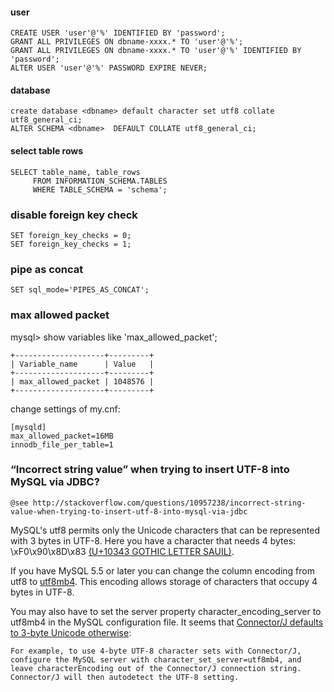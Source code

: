 #### user

	CREATE USER 'user'@'%' IDENTIFIED BY 'password';
	GRANT ALL PRIVILEGES ON dbname-xxxx.* TO 'user'@'%';
	GRANT ALL PRIVILEGES ON dbname-xxxx.* TO 'user'@'%' IDENTIFIED BY 'password';
	ALTER USER 'user'@'%' PASSWORD EXPIRE NEVER;


#### database
    create database <dbname> default character set utf8 collate utf8_general_ci;
    ALTER SCHEMA <dbname>  DEFAULT COLLATE utf8_general_ci;

#### select table rows  
    SELECT table_name, table_rows 
         FROM INFORMATION_SCHEMA.TABLES 
         WHERE TABLE_SCHEMA = 'schema';

 
### disable foreign key check  
    SET foreign_key_checks = 0;
    SET foreign_key_checks = 1;

### pipe as concat
    SET sql_mode='PIPES_AS_CONCAT';

### max allowed packet

mysql> show variables like 'max_allowed_packet';

	+--------------------+---------+
	| Variable_name      | Value   |
	+--------------------+---------+
	| max_allowed_packet | 1048576 |
	+--------------------+---------+

change settings of my.cnf:

	[mysqld]
	max_allowed_packet=16MB
	innodb_file_per_table=1

### “Incorrect string value” when trying to insert UTF-8 into MySQL via JDBC?
    @see http://stackoverflow.com/questions/10957238/incorrect-string-value-when-trying-to-insert-utf-8-into-mysql-via-jdbc

MySQL's utf8 permits only the Unicode characters that can be represented with 3 bytes in UTF-8. Here you have a character that needs 4 bytes: \xF0\x90\x8D\x83 [(U+10343 GOTHIC LETTER SAUIL)](http://www.fileformat.info/info/unicode/char/10343/index.htm).

If you have MySQL 5.5 or later you can change the column encoding from utf8 to [utf8mb4](http://dev.mysql.com/doc/refman/5.5/en/charset-unicode-utf8mb4.html). This encoding allows storage of characters that occupy 4 bytes in UTF-8.

You may also have to set the server property character_encoding_server to utf8mb4 in the MySQL configuration file. It seems that [Connector/J defaults to 3-byte Unicode otherwise](http://dev.mysql.com/doc/connector-j/en/connector-j-reference-charsets.html):

	For example, to use 4-byte UTF-8 character sets with Connector/J, configure the MySQL server with character_set_server=utf8mb4, and leave characterEncoding out of the Connector/J connection string. Connector/J will then autodetect the UTF-8 setting.
